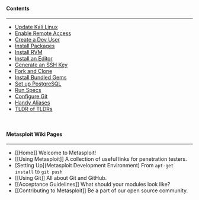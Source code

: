 #### Contents
***

* [Update Kali Linux](#update-kali-linux)
* [Enable Remote Access](#enable-remote-access)
* [Create a Dev User](#create-a-dev-user)
* [Install Packages](#install-the-base-dev-packages)
* [Install RVM](#install-rvm)
* [Install an Editor](#install-an-editor)
* [Generate an SSH Key](#generate-an-ssh-key)
* [Fork and Clone](#fork-and-clone-metasploit-framework)
* [Install Bundled Gems](#install-bundled-gems)
* [Set up PostgreSQL](#set-up-postgresql)
* [Run Specs](#run-specs)
* [Configure Git](#configure-git)
* [Handy Aliases](#handy-aliases)
* [TLDR of TLDRs](#tldr-of-tldrs)

<br>

#### Metasploit Wiki Pages
----
* [[Home]] Welcome to Metasploit!
* [[Using Metasploit]] A collection of useful links for penetration testers.
* [Setting Up](Metasploit Development Environment) From `apt-get install` to `git push`
* [[Using Git]] All about Git and GitHub.
* [[Acceptance Guidelines]] What should your modules look like?
* [[Contributing to Metasploit]] Be a part of our open source community.

